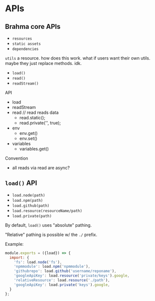 # APIs

## Brahma core APIs
- `resources`
- `static assets`
- `dependencies`



`utils` a resource. how does this work. what if users want their own utils. maybe they just replace methods. idk.
- `load()`
- `read()`
- `readStream()`

API
- load
- readStream
- read  // read reads data
  - read.static();
  - read.private('', true);
- env
  - env.get()
  - env.set()
- variables
  - variables.get()

Convention
- all reads via read are async?


## `load()` API

- `load.node(path)`
- `load.npm(path)`
- `load.github(path)`
- `load.resource(resourceName/path)`
- `load.private(path)`

By default, `load()` uses "absolute" pathing.

"Relative" pathing is possible w/ the `./` prefix.

Example:
```javascript
module.exports = ({load}) => {
  import: {
    'fs': load.node('fs'),
    'npmmodule': load.npm('npmmodule'),
    'githubrepo': load.github('username/reponame'),
    'googleApiKey': load.resource('private/keys').google,     
    'relativeResource': load.resource('./path'),     
    'googleApiKey': load.private('keys').google,
  }
};
```
